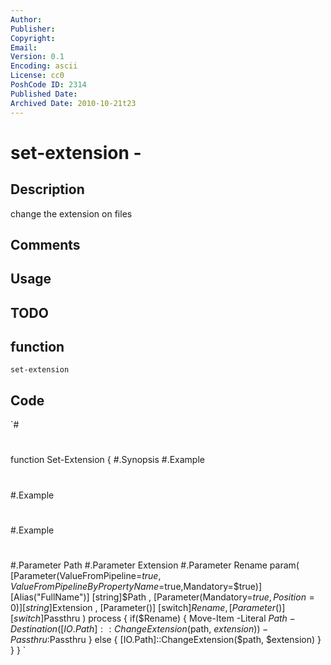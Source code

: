 ```yaml
---
Author: 
Publisher: 
Copyright: 
Email: 
Version: 0.1
Encoding: ascii
License: cc0
PoshCode ID: 2314
Published Date: 
Archived Date: 2010-10-21t23
---
```


# set-extension - 

## Description

change the extension on files

## Comments



## Usage



## TODO



## function

`set-extension`

## Code

`#
 #
 function Set-Extension { 
 #.Synopsis
 #.Example
 #
 #.Example
 #
 #.Example
 #
 #.Parameter Path
 #.Parameter Extension
 #.Parameter Rename
 param(
    [Parameter(ValueFromPipeline=$true,ValueFromPipelineByPropertyName=$true,Mandatory=$true)]
    [Alias("FullName")]
    [string]$Path
 ,
    [Parameter(Mandatory=$true,Position=0)]
    [string]$Extension
 ,
    [Parameter()]
    [switch]$Rename
 ,
    [Parameter()]
    [switch]$Passthru
 ) 
 process { 
    if($Rename) {
       Move-Item -Literal $Path -Destination ([IO.Path]::ChangeExtension($path, $extension)) -Passthru:$Passthru
    } else {
       [IO.Path]::ChangeExtension($path, $extension) 
    }
 }
 }
`

